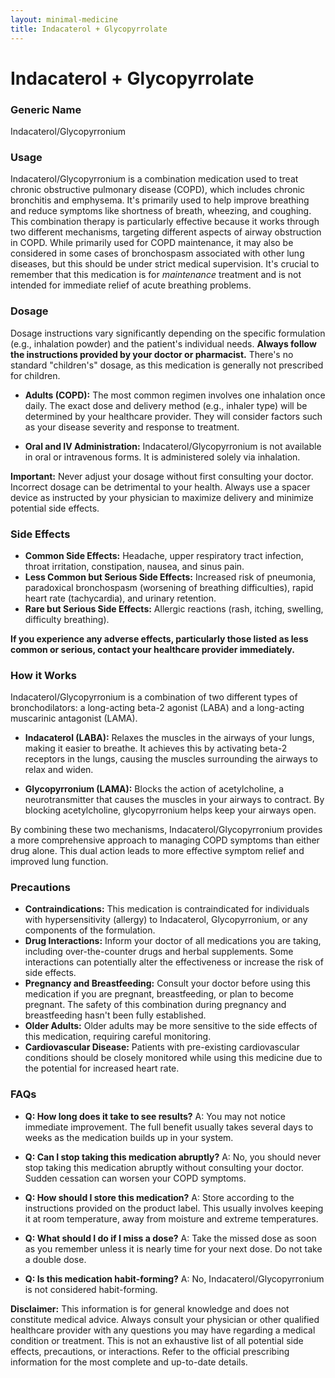 ```yaml
---
layout: minimal-medicine
title: Indacaterol + Glycopyrrolate
---
```


# Indacaterol + Glycopyrrolate
### Generic Name
Indacaterol/Glycopyrronium

### Usage

Indacaterol/Glycopyrronium is a combination medication used to treat chronic obstructive pulmonary disease (COPD), which includes chronic bronchitis and emphysema.  It's primarily used to help improve breathing and reduce symptoms like shortness of breath, wheezing, and coughing.  This combination therapy is particularly effective because it works through two different mechanisms, targeting different aspects of airway obstruction in COPD.  While primarily used for COPD maintenance, it may also be considered in some cases of bronchospasm associated with other lung diseases, but this should be under strict medical supervision.  It's crucial to remember that this medication is for *maintenance* treatment and is not intended for immediate relief of acute breathing problems.


### Dosage

Dosage instructions vary significantly depending on the specific formulation (e.g., inhalation powder) and the patient's individual needs.  **Always follow the instructions provided by your doctor or pharmacist.**  There's no standard "children's" dosage, as this medication is generally not prescribed for children.

* **Adults (COPD):** The most common regimen involves one inhalation once daily.  The exact dose and delivery method (e.g., inhaler type) will be determined by your healthcare provider.  They will consider factors such as your disease severity and response to treatment.


* **Oral and IV Administration:** Indacaterol/Glycopyrronium is not available in oral or intravenous forms. It is administered solely via inhalation.

**Important:** Never adjust your dosage without first consulting your doctor. Incorrect dosage can be detrimental to your health.  Always use a spacer device as instructed by your physician to maximize delivery and minimize potential side effects.


### Side Effects

* **Common Side Effects:**  Headache, upper respiratory tract infection, throat irritation, constipation, nausea, and sinus pain.
* **Less Common but Serious Side Effects:**  Increased risk of pneumonia, paradoxical bronchospasm (worsening of breathing difficulties), rapid heart rate (tachycardia), and urinary retention.
* **Rare but Serious Side Effects:**  Allergic reactions (rash, itching, swelling, difficulty breathing).

**If you experience any adverse effects, particularly those listed as less common or serious, contact your healthcare provider immediately.**


### How it Works

Indacaterol/Glycopyrronium is a combination of two different types of bronchodilators: a long-acting beta-2 agonist (LABA) and a long-acting muscarinic antagonist (LAMA).

* **Indacaterol (LABA):**  Relaxes the muscles in the airways of your lungs, making it easier to breathe. It achieves this by activating beta-2 receptors in the lungs, causing the muscles surrounding the airways to relax and widen.

* **Glycopyrronium (LAMA):** Blocks the action of acetylcholine, a neurotransmitter that causes the muscles in your airways to contract. By blocking acetylcholine, glycopyrronium helps keep your airways open.

By combining these two mechanisms, Indacaterol/Glycopyrronium provides a more comprehensive approach to managing COPD symptoms than either drug alone. This dual action leads to more effective symptom relief and improved lung function.


### Precautions

* **Contraindications:**  This medication is contraindicated for individuals with hypersensitivity (allergy) to Indacaterol, Glycopyrronium, or any components of the formulation.
* **Drug Interactions:**  Inform your doctor of all medications you are taking, including over-the-counter drugs and herbal supplements.  Some interactions can potentially alter the effectiveness or increase the risk of side effects.
* **Pregnancy and Breastfeeding:**  Consult your doctor before using this medication if you are pregnant, breastfeeding, or plan to become pregnant.  The safety of this combination during pregnancy and breastfeeding hasn't been fully established.
* **Older Adults:** Older adults may be more sensitive to the side effects of this medication, requiring careful monitoring.
* **Cardiovascular Disease:** Patients with pre-existing cardiovascular conditions should be closely monitored while using this medicine due to the potential for increased heart rate.


### FAQs

* **Q: How long does it take to see results?**  A: You may not notice immediate improvement. The full benefit usually takes several days to weeks as the medication builds up in your system.

* **Q: Can I stop taking this medication abruptly?** A: No, you should never stop taking this medication abruptly without consulting your doctor.  Sudden cessation can worsen your COPD symptoms.

* **Q: How should I store this medication?** A: Store according to the instructions provided on the product label.  This usually involves keeping it at room temperature, away from moisture and extreme temperatures.

* **Q: What should I do if I miss a dose?** A:  Take the missed dose as soon as you remember unless it is nearly time for your next dose.  Do not take a double dose.

* **Q:  Is this medication habit-forming?** A: No, Indacaterol/Glycopyrronium is not considered habit-forming.

**Disclaimer:** This information is for general knowledge and does not constitute medical advice.  Always consult your physician or other qualified healthcare provider with any questions you may have regarding a medical condition or treatment.  This is not an exhaustive list of all potential side effects, precautions, or interactions.  Refer to the official prescribing information for the most complete and up-to-date details.
